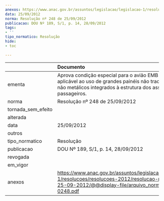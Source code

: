 ```yaml
---
anexos: https://www.anac.gov.br/assuntos/legislacao/legislacao-1/resolucoes/resolucoes-2012/resolucao-no-248-de-25-09-2012/@@display-file/arquivo_norma/RA2012-0248.pdf
data: 25/09/2012
norma: Resolução nº 248 de 25/09/2012
publicacao: DOU Nº 189, S/1, p. 14, 28/09/2012
tags:
- ''
tipo_normatico: Resolução
hide: 
- toc 
 
---
```


|                    | Documento                                                                                                                                                               |
|:-------------------|:------------------------------------------------------------------------------------------------------------------------------------------------------------------------|
| ementa             | Aprova condição especial para o avião EMB-145, aplicável ao uso de grandes painéis não tradicionais e não metálicos integrados à estrutura dos assentos de passageiros. |
| norma              | Resolução nº 248 de 25/09/2012                                                                                                                                          |
| tornada_sem_efeito |                                                                                                                                                                         |
| alterada           |                                                                                                                                                                         |
| data               | 25/09/2012                                                                                                                                                              |
| outros             |                                                                                                                                                                         |
| tipo_normatico     | Resolução                                                                                                                                                               |
| publicacao         | DOU Nº 189, S/1, p. 14, 28/09/2012                                                                                                                                      |
| revogada           |                                                                                                                                                                         |
| em_vigor           |                                                                                                                                                                         |
| anexos             | https://www.anac.gov.br/assuntos/legislacao/legislacao-1/resolucoes/resolucoes-2012/resolucao-no-248-de-25-09-2012/@@display-file/arquivo_norma/RA2012-0248.pdf         |
